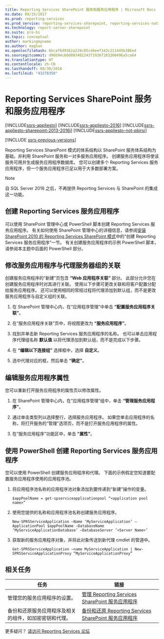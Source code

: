```yaml
---
title: Reporting Services SharePoint 服务和服务应用程序 | Microsoft Docs
ms.date: 09/25/2017
ms.prod: reporting-services
ms.prod_service: reporting-services-sharepoint, reporting-services-native
ms.technology: report-server-sharepoint
ms.suite: pro-bi
ms.topic: conceptual
author: markingmyname
ms.author: maghan
ms.openlocfilehash: 6bcaf6d9162a229c85cd4eef343c211445b386ed
ms.sourcegitcommit: d96b94c60d88340224371926f283200496a5ca64
ms.translationtype: HT
ms.contentlocale: zh-CN
ms.lasthandoff: 08/30/2018
ms.locfileid: "43278350"
---
```

# <a name="reporting-services-sharepoint-service-and-service-applications"></a>Reporting Services SharePoint 服务和服务应用程序

[!INCLUDE[ssrs-appliesto](../../includes/ssrs-appliesto.md)] [!INCLUDE[ssrs-appliesto-2016](../../includes/ssrs-appliesto-2016.md)] [!INCLUDE[ssrs-appliesto-sharepoint-2013-2016i](../../includes/ssrs-appliesto-sharepoint-2013-2016.md)] [!INCLUDE[ssrs-appliesto-not-pbirsi](../../includes/ssrs-appliesto-not-pbirs.md)]

[!INCLUDE [ssrs-previous-versions](../../includes/ssrs-previous-versions.md)]

  Reporting Services SharePoint 模式的体系结构以 SharePoint 服务体系结构为基础，并利用 SharePoint 服务和一对多服务应用程序。 创建服务应用程序将使该服务可用并生成服务应用程序数据库。 您可以创建多个 Reporting Services 服务应用程序，但一个服务应用程序已足以用于大多数部署方案。  

> [!NOTE]
> 自 SQL Server 2016 之后，不再提供 Reporting Services 与 SharePoint 的集成这一功能。
  
## <a name="creating-a-reporting-services-service-application"></a>创建 Reporting Services 服务应用程序

 可以使用 SharePoint 管理中心或 PowerShell 脚本创建 Reporting Services 服务应用程序。 有关如何使用 SharePoint 管理中心的详细信息，请参阅[安装 SharePoint 2010 的 Reporting Services SharePoint 模式](http://msdn.microsoft.com/47efa72e-1735-4387-8485-f8994fb08c8c)中的“创建 Reporting Services 服务应用程序”一节。 有关创建服务应用程序的示例 PowerShell 脚本，请参阅本主题中后面的 PowerShell 部分。  
  
## <a name="modify-the-associations-of-the-service-application-with-a-proxy-group"></a>修改服务应用程序与代理服务器组的关联

 创建服务应用程序的“新建”页包含 **“Web 应用程序关联”** 部分。 此部分允许您在创建服务应用程序时对其进行关联。 使用以下步骤可更改关联和将客户配置分配给服务应用程序。 还可以使用相同的常规过程将代理添加到默认组，而不是更改服务应用程序与自定义组的关联。  
  
1.  在 SharePoint 管理中心内，在“应用程序管理”中单击 **“配置服务应用程序关联”**。  
  
2.  在“服务应用程序关联”页中，将视图更改为 **“服务应用程序”**。  
  
3.  找到并单击新 Reporting Services 服务应用程序的名称。 也可以单击应用程序代理组名称 **默认值** 以将代理添加到默认组，而不是完成以下步骤。  
  
4.  在 **“编辑以下连接组”** 选择框中，选择 **自定义**。  
  
5.  选中代理对应的框，然后单击 **“确定”**。  
  
## <a name="edit-service-application-properties"></a>编辑服务应用程序属性

 您可以重新打开服务应用程序的属性页以修改属性。  
  
1.  在 SharePoint 管理中心内，在“应用程序管理”组中，单击 **“管理服务应用程序”**。  
  
2.  通过单击类型列以选择整行，选择服务应用程序。 如果您单击应用程序的名称，将打开服务的“管理”选项页，而不是打开服务应用程序的属性。  
  
3.  在“服务应用程序”功能区中，单击 **“属性”**。  
  
## <a name="create-a-reporting-services-service-application-using-powershell"></a>使用 PowerShell 创建 Reporting Services 服务应用程序

 您可以使用 PowerShell 创建服务应用程序和代理。 下面的示例假定您知道要配置服务应用程序使用的应用程序池。  
  
1.  将应用程序池名称的应用程序池对象添加到要传递到“新建”操作的变量。  
  
    ```  
    $appPoolName = get-spserviceapplicationpool “<application pool name>”  
    ```  
  
2.  使用您提供的名称和应用程序池名称创建服务应用程序。  
  
    ```  
    New-SPRSServiceApplication –Name ‘MyServiceApplication’ –ApplicationPool $appPoolName –DatabaseName ‘MyServiceApplicationDatabase’ –DatabaseServer ‘<Server Name>’  
    ```  
  
3.  获取新的服务应用程序对象，并将此对象传送到新代理 cmdlet 的管道中。  
  
    ```  
    Get-SPRSServiceApplication –name MyServiceApplication | New-SPRSServiceApplicationProxy “MyServiceApplicationProxy”  
    ```  
  
## <a name="related-tasks"></a>相关任务
  
|任务|链接|  
|----------|----------|  
|管理您的服务应用程序的设置。|[管理 Reporting Services SharePoint 服务应用程序](../../reporting-services/report-server-sharepoint/manage-a-reporting-services-sharepoint-service-application.md)|  
|备份和还原服务应用程序及相关的组件，如加密密钥和代理。|[备份和还原 Reporting Services SharePoint 服务应用程序](../../reporting-services/report-server-sharepoint/backup-and-restore-reporting-services-sharepoint-service-applications.md)|  

更多疑问？ [请访问 Reporting Services 论坛](http://go.microsoft.com/fwlink/?LinkId=620231)
